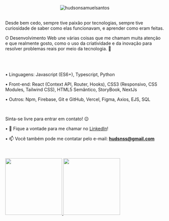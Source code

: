 <p align="center"> <img src="https://komarev.com/ghpvc/?username=hudsonsamuelsantos&label=Profile%20views&color=0e75b6&style=flat" alt="hudsonsamuelsantos" /> </p>

<br />
Desde bem cedo, sempre tive paixão por tecnologias, sempre tive curiosidade de saber como elas funcionavam, e aprender como eram feitas.

O Desenvolvimento Web une várias coisas que me chamam muita atenção e que realmente gosto, como o uso da criatividade e da inovação para resolver problemas reais por meio da tecnologia. 🚀
<br />
<br />
<br />
<br />

• Linguagens: Javascript (ES6+), Typescript, Python

• Front-end: React (Context API, Router, Hooks), CSS3 (Responsivo, CSS Modules, Tailwind CSS), HTML5 Semântico, StoryBook, NextJs

• Outros: Npm, Firebase, Git e GitHub, Vercel, Figma, Axios, EJS, SQL

<br />

Sinta-se livre para entrar em contato! 😉

• 💬 Fique a vontade para me chamar no [LinkedIn](https://www.linkedin.com/in/hudsonsamuelsantos/)!

• 📫 Você também pode me contatar pelo e-mail: **hudsnss@gmail.com**

<br />
<br />

<a href="https://github.com/hudsonsamuelsantos">
<img height="180em" src="https://github-readme-stats.vercel.app/api?username=hudsonsamuelsantos&show_icons=true&theme=transparent&include_all_commits=true&count_private=true"/>
<img height="180em" src="https://github-readme-stats.vercel.app/api/top-langs/?username=hudsonsamuelsantos&layout=compact&langs_count=7&theme=transparent"/>
